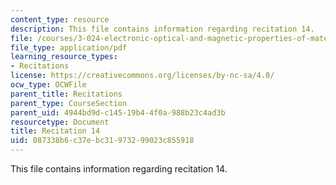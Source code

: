 ```yaml
---
content_type: resource
description: This file contains information regarding recitation 14.
file: /courses/3-024-electronic-optical-and-magnetic-properties-of-materials-spring-2013/087338b6c37ebc31973299023c855918_MIT3_024S13_2012rec14.pdf
file_type: application/pdf
learning_resource_types:
- Recitations
license: https://creativecommons.org/licenses/by-nc-sa/4.0/
ocw_type: OCWFile
parent_title: Recitations
parent_type: CourseSection
parent_uid: 4944bd9d-c145-19b4-4f0a-988b23c4ad3b
resourcetype: Document
title: Recitation 14
uid: 087338b6-c37e-bc31-9732-99023c855918
---
```

This file contains information regarding recitation 14.